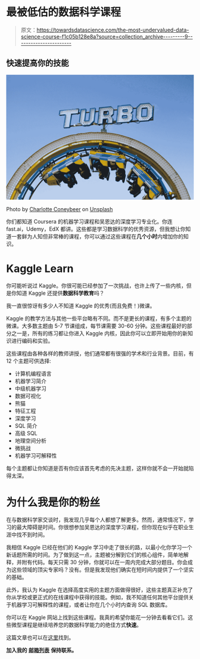 # 最被低估的数据科学课程

> 原文：<https://towardsdatascience.com/the-most-undervalued-data-science-course-f1c05b128e8a?source=collection_archive---------9----------------------->

## 快速提高你的技能

![](img/0223860fdd9632e6b29cd94a99c2eb63.png)

Photo by [Charlotte Coneybeer](https://unsplash.com/@she_sees?utm_source=medium&utm_medium=referral) on [Unsplash](https://unsplash.com?utm_source=medium&utm_medium=referral)

你们都知道 Coursera 的机器学习课程和吴恩达的深度学习专业化。你连 fast.ai，Udemy，EdX 都讲。这些都是学习数据科学的优秀资源，但我想让你知道一套鲜为人知但非常棒的课程，你可以通过这些课程在**几个小时**内增加你的知识。

# Kaggle Learn

你可能听说过 Kaggle。你很可能已经参加了一次挑战，也许上传了一些内核，但是你知道 Kaggle 还提供**数据科学教育**吗？

我一直很惊讶有多少人不知道 Kaggle 的优秀(而且免费！)微课。

Kaggle 的教学方法与其他一些平台略有不同。而不是更长的课程，有多个主题的微课。大多数主题由 5-7 节课组成，每节课需要 30-60 分钟。这些课程最好的部分之一是，所有的练习都让你进入 Kaggle 内核，因此你可以立即开始用你的新知识进行编码和实验。

这些课程由各种各样的教师讲授，他们通常都有很强的学术和行业背景。目前，有 12 个主题可供选择:

*   计算机编程语言
*   机器学习简介
*   中级机器学习
*   数据可视化
*   熊猫
*   特征工程
*   深度学习
*   SQL 简介
*   高级 SQL
*   地理空间分析
*   微挑战
*   机器学习可解释性

每个主题都让你知道是否有你应该首先考虑的先决主题，这样你就不会一开始就陷得太深。

# 为什么我是你的粉丝

在与数据科学家交谈时，我发现几乎每个人都想了解更多。然而，通常情况下，学习的最大障碍是时间。你很想参加吴恩达的深度学习课程，但你现在似乎在职业生涯中找不到时间。

我相信 Kaggle 已经在他们的 Kaggle 学习中走了很长的路，以最小化你学习一个新话题所需的时间。为了做到这一点，主题被分解到它们的核心组件，简单地解释，并附有代码。每天只需 30 分钟，你就可以在一周内完成大部分题目。你会成为这些领域的顶尖专家吗？没有。但是我发现他们确实在短时间内提供了一个坚实的基础。

此外，我认为 Kaggle 在选择高度实用的主题方面做得很好，这些主题真正补充了你从学校或更正式的在线课程中获得的技能。例如，我不知道任何其他平台提供关于机器学习可解释性的课程，或者让你在几个小时内查询 SQL 数据库。

你可以在 Kaggle 网站上找到这些课程。我真的希望你能花一分钟去看看它们。这些微型课程是继续培养您的数据科学能力的绝佳方式**快速**。

这篇文章也可以在[这里](https://learningwithdata.com/posts/tylerfolkman/the-most-undervalued-data-science-course-f1c05b128e8a/)找到。

**加入我的** [**邮箱列表**](https://upscri.be/lg7gvt) **保持联系。**